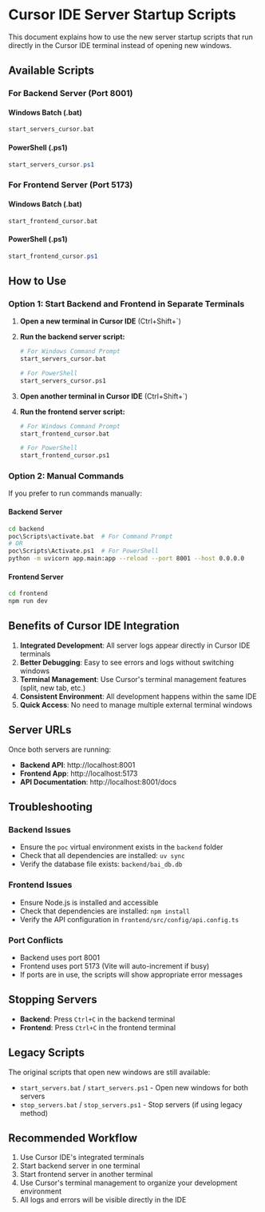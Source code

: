 # Cursor IDE Server Startup Scripts

This document explains how to use the new server startup scripts that run directly in the Cursor IDE terminal instead of opening new windows.

## Available Scripts

### For Backend Server (Port 8001)

#### Windows Batch (.bat)
```bash
start_servers_cursor.bat
```

#### PowerShell (.ps1)
```powershell
start_servers_cursor.ps1
```

### For Frontend Server (Port 5173)

#### Windows Batch (.bat)
```bash
start_frontend_cursor.bat
```

#### PowerShell (.ps1)
```powershell
start_frontend_cursor.ps1
```

## How to Use

### Option 1: Start Backend and Frontend in Separate Terminals

1. **Open a new terminal in Cursor IDE** (Ctrl+Shift+`)
2. **Run the backend server script:**
   ```bash
   # For Windows Command Prompt
   start_servers_cursor.bat
   
   # For PowerShell
   start_servers_cursor.ps1
   ```

3. **Open another terminal in Cursor IDE** (Ctrl+Shift+`)
4. **Run the frontend server script:**
   ```bash
   # For Windows Command Prompt
   start_frontend_cursor.bat
   
   # For PowerShell
   start_frontend_cursor.ps1
   ```

### Option 2: Manual Commands

If you prefer to run commands manually:

#### Backend Server
```bash
cd backend
poc\Scripts\activate.bat  # For Command Prompt
# OR
poc\Scripts\Activate.ps1  # For PowerShell
python -m uvicorn app.main:app --reload --port 8001 --host 0.0.0.0
```

#### Frontend Server
```bash
cd frontend
npm run dev
```

## Benefits of Cursor IDE Integration

1. **Integrated Development**: All server logs appear directly in Cursor IDE terminals
2. **Better Debugging**: Easy to see errors and logs without switching windows
3. **Terminal Management**: Use Cursor's terminal management features (split, new tab, etc.)
4. **Consistent Environment**: All development happens within the same IDE
5. **Quick Access**: No need to manage multiple external terminal windows

## Server URLs

Once both servers are running:

- **Backend API**: http://localhost:8001
- **Frontend App**: http://localhost:5173
- **API Documentation**: http://localhost:8001/docs

## Troubleshooting

### Backend Issues
- Ensure the `poc` virtual environment exists in the `backend` folder
- Check that all dependencies are installed: `uv sync`
- Verify the database file exists: `backend/bai_db.db`

### Frontend Issues
- Ensure Node.js is installed and accessible
- Check that dependencies are installed: `npm install`
- Verify the API configuration in `frontend/src/config/api.config.ts`

### Port Conflicts
- Backend uses port 8001
- Frontend uses port 5173 (Vite will auto-increment if busy)
- If ports are in use, the scripts will show appropriate error messages

## Stopping Servers

- **Backend**: Press `Ctrl+C` in the backend terminal
- **Frontend**: Press `Ctrl+C` in the frontend terminal

## Legacy Scripts

The original scripts that open new windows are still available:
- `start_servers.bat` / `start_servers.ps1` - Open new windows for both servers
- `stop_servers.bat` / `stop_servers.ps1` - Stop servers (if using legacy method)

## Recommended Workflow

1. Use Cursor IDE's integrated terminals
2. Start backend server in one terminal
3. Start frontend server in another terminal
4. Use Cursor's terminal management to organize your development environment
5. All logs and errors will be visible directly in the IDE 